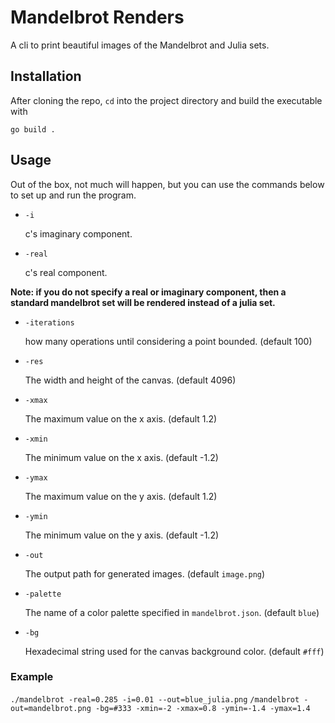 # Mandelbrot Renders

A cli to print beautiful images of the Mandelbrot and Julia sets.

## Installation

After cloning the repo, `cd` into the project directory and build the executable with

`go build .`

## Usage

Out of the box, not much will happen, but you can use the commands below to set up and run the program.

- `-i` <float>

  c's imaginary component.

- `-real` <float>

  c's real component.

**Note: if you do not specify a real or imaginary component, then a standard mandelbrot
set will be rendered instead of a julia set.**

- `-iterations` <int>

  how many operations until considering a point bounded. (default 100)

- `-res` <int>

  The width and height of the canvas. (default 4096)

- `-xmax` <float>

  The maximum value on the x axis. (default 1.2)

- `-xmin` <float>

  The minimum value on the x axis. (default -1.2)

- `-ymax` <float>

  The maximum value on the y axis. (default 1.2)

- `-ymin` <float>

  The minimum value on the y axis. (default -1.2)

- `-out` <string>

  The output path for generated images. (default `image.png`)

- `-palette` <string>

  The name of a color palette specified in `mandelbrot.json`. (default `blue`)

- `-bg` <string>

  Hexadecimal string used for the canvas background color. (default `#fff`)

### Example

`./mandelbrot -real=0.285 -i=0.01 --out=blue_julia.png`
`/mandelbrot -out=mandelbrot.png -bg=#333 -xmin=-2 -xmax=0.8 -ymin=-1.4 -ymax=1.4`
